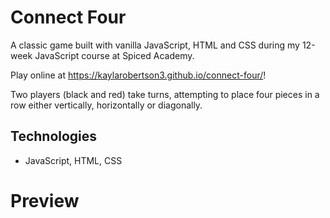 # Connect Four
A classic game built with vanilla JavaScript, HTML and CSS during my 12-week JavaScript course at Spiced Academy.

Play online at https://kaylarobertson3.github.io/connect-four/!

Two players (black and red) take turns, attempting to place four pieces in a row either vertically, horizontally or diagonally.

## Technologies
* JavaScript, HTML, CSS

# Preview

